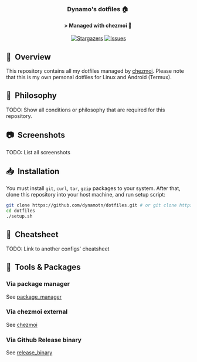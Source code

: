 <div align="center">

### Dynamo's dotfiles :house:&nbsp;

#### \> Managed with chezmoi :robot:&nbsp;
</div>

<p align="center">
	<a href="https://github.com/dynamotn/dotfiles/stargazers">
		<img alt="Stargazers" src="https://img.shields.io/github/stars/dynamotn/dotfiles?style=for-the-badge&logo=starship&color=C9CBFF&logoColor=D9E0EE&labelColor=302D41"></a>
	<a href="https://github.com/dynamotn/dotfiles/issues">
		<img alt="Issues" src="https://img.shields.io/github/issues/dynamotn/dotfiles?style=for-the-badge&logo=gitbook&color=B5E8E0&logoColor=D9E0EE&labelColor=302D41"></a>
</p>

## :book:&nbsp; Overview

This repository contains all my dotfiles managed by [chezmoi](https://github.com/twpayne/chezmoi).
Please note that this is my own personal dotfiles for Linux and Android (Termux).

## :brain:&nbsp; Philosophy
TODO: Show all conditions or philosophy that are required for this repository.

## :camera:&nbsp; Screenshots
TODO: List all screenshots

## :inbox_tray:&nbsp; Installation
You must install `git`, `curl`, `tar`, `gzip` packages to your system.
After that, clone this repository into your host machine, and run setup script:

```sh
git clone https://github.com/dynamotn/dotfiles.git # or git clone https://gitlab.com/dynamo-config/dotfiles.git
cd dotfiles
./setup.sh
```

## :scroll:&nbsp; Cheatsheet
TODO: Link to another configs' cheatsheet

## :wrench:&nbsp; Tools & Packages

### Via package manager
See [package_manager](docs/tools/package_manager.md)
### Via chezmoi external
See [chezmoi](docs/tools/chezmoi.md)

### Via Github Release binary
See [release_binary](docs/tools/release_binary.md)

